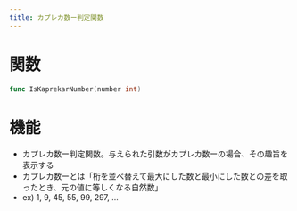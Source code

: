 ```yaml
---
title: カプレカ数ー判定関数
---
```

# 関数
```go
func IsKaprekarNumber(number int)
```

# 機能
- カプレカ数ー判定関数。与えられた引数がカプレカ数ーの場合、その趣旨を表示する
- カプレカ数ーとは「桁を並べ替えて最大にした数と最小にした数との差を取ったとき、元の値に等しくなる自然数」
- ex) 1, 9, 45, 55, 99, 297, ...